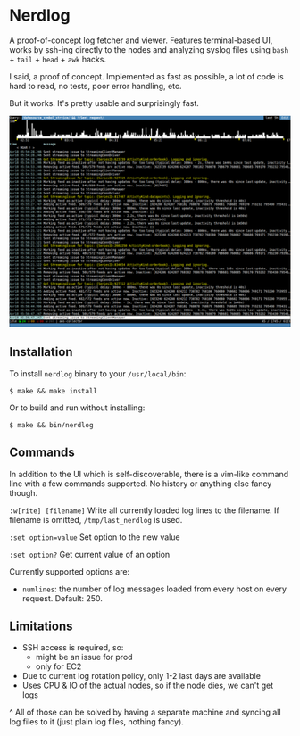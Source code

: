 # Nerdlog

A proof-of-concept log fetcher and viewer. Features terminal-based UI, works by
ssh-ing directly to the nodes and analyzing syslog files using
`bash` + `tail` + `head` + `awk` hacks.

I said, a proof of concept. Implemented as fast as possible, a lot of code is
hard to read, no tests, poor error handling, etc.

But it works. It's pretty usable and surprisingly fast.

![Nerdlog](nerdlog.png)

## Installation

To install `nerdlog` binary to your `/usr/local/bin`:

```
$ make && make install
```

Or to build and run without installing:

```
$ make && bin/nerdlog
```

## Commands

In addition to the UI which is self-discoverable, there is a vim-like command line
with a few commands supported. No history or anything else fancy though.

`:w[rite] [filename]` Write all currently loaded log lines to the filename.
If filename is omitted, `/tmp/last_nerdlog` is used.

`:set option=value` Set option to the new value

`:set option?` Get current value of an option

Currently supported options are:

- `numlines`: the number of log messages loaded from every host on every
  request. Default: 250.

## Limitations

- SSH access is required, so:
  - might be an issue for prod
  - only for EC2
- Due to current log rotation policy, only 1-2 last days are available
- Uses CPU & IO of the actual nodes, so if the node dies, we can't get logs

^ All of those can be solved by having a separate machine and syncing all log
files to it (just plain log files, nothing fancy).
